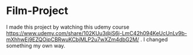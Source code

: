 # Film-Project
I made this project by watching this udemy course https://www.udemy.com/share/102KUu3@iS6j-LmC42h094KeUcUnLv9b-mXhhwEj9EZQOipCBRwuKCbjMLP2u7wXZm4dbG2M/ . I changed something my own way.

